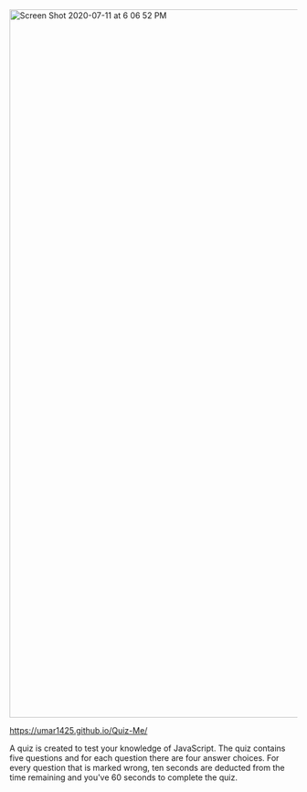 <img width="1239" alt="Screen Shot 2020-07-11 at 6 06 52 PM" src="https://user-images.githubusercontent.com/66352332/87234675-5e737f80-c3a1-11ea-85db-545e2cd03b80.png">

https://umar1425.github.io/Quiz-Me/

A quiz is created to test your knowledge of JavaScript. The quiz contains five questions and for each question there are four answer choices. For every question that is marked wrong, ten seconds are deducted from the time remaining and you've 60 seconds to complete the quiz. 